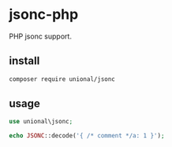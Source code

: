 # jsonc-php

PHP jsonc support.

## install

```sh
composer require unional/jsonc
```

## usage

```php
use unional\jsonc;

echo JSONC::decode('{ /* comment */a: 1 }');
```
